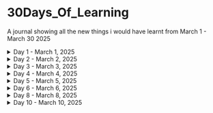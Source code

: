 # 30Days_Of_Learning
A journal showing all the new things i would have learnt from March 1 - March 30 2025  

<details>
<summary> Day 1 - March 1, 2025 </summary>  

#### Goal For Today: Learn Advanced Excel Functions  

#### What I Learned Today:  
* I learnt how to apply VLOOKUP function to a data table in Excel.  
* I also learned how to apply XLOOKUP function to a data table in Excel.  
* I learnt how to use the TODAY function to get add a Date column to an Excel table, as well as how to use the NOW function to provide Date in Timestamp form.  
#### Challenge Faced:
* The XLOOKUP function was not available in my Excel version (Excel 2019).  
#### How I Overcame Challenges:  
* I had to use Excel on the Web where i could easily use the function to practice.  
#### Practice:  
* I applied the VLOOKUP and XLOOKUP functions to a table in order to find out the prices of Sugar Cookie and Chocolate Chip.  

![VLOOKUP](Day1/images/Lookup_Functions.jpg)  

![XLOOKUP](Day1/images/Lookup_Functions_2.jpg)


* I practiced how to use the TODAY and NOW functions.  

![TODAY_FUNCTION](Day1/images/Date_Functions.jpg)


![NOW_FUNCTION](Day1/images/Date_Functions_2.jpg)

#### Reflection:  
* Even though the VLOOKUP is quite useful, the XLOOKUP seems easier to use because it focuses more on columns, therefore, making it easier to capture targeted detail(s).  
</details>  


<details>  
<summary> Day 2 - March 2, 2025 </summary>  

### Goal For Today: Understanding The Data Analysis Process  

![THE DATA ANALYSIS PROCESS](Day2/images/dap1.jpg)  


#### What I Learned Today:  
* I learnt that there are rules that guide the actions of every data analyst from the moment they are tasked with a problem till they present their findings to stakeholders.  
* I realized that some stages tend to overlap and may be repetitive, for instance, the Data Cleaning phase. Still on the Data Cleaning phase, i learnt that data analysts must always bear in mind that all data gathered/sourced for any project/task are never clean enough and so must ensure that even though the data is not thoroughly cleaned, it should be far cleaner than when they had first received them.  
* I learnt that even though there are numerous tools for data analysis at the disposal of the analyst, they must ensure that the tools they choose for the analytical process must be compatible with the data sourced.  
* i also learnt that data visualization options must be applied with their target audience at heart. In otherwords, the choice of data visualization must be easy to understand by the target audience so that the analytical process can be more meaningful.  
* I learnt that communicating facts that have been gleamed from the data must be conducted in very comprehensible language so that the target audience can understand the message being passed.  

#### Reflections:  
A data analyst's job is never done until the message is perfectly understood by the target audience. Therefore, we should as much as we can ensure that people comprehend what we are doing, else, the entire process would be meaningless.  
</details>  


<details>  
<summary> Day 3 - March 3, 2025 </summary>  
### Goal For Today: The 10,000-hour rule  

![Desena](Day3/images/dol_1.jpeg)  

![Ericsson](Day3/images/dol_2.png)  


#### What I Learned Today:  
* I learnt that Anders Ericsson, a psychologist, posited that for anyone to be great at something, they have to dedicate a minimum of 10,000 hours to learning that thing. In other words, if you want to be great at something, you have to put in a minimum of 10,000 hours of deliberate, structured, and focused practice. His research helps us to learn and improve easier and much faster. But it all depends on just how far you are willing to go at that thing, and provided the rules guiding it (that new thing you are learning) do not change.  
This theory was made popular by Malcolm Gladwell.  

#### Reflection:  
To be better than 95% of people in an industry, i need to dedicate a minimum of 18 minutes of focused learning per day at one thing.  
</details>  

<details>  
<summary> Day 4 - March 4, 2025 </summary>
### Goal For Today: How data is the oil of the 21st century  

![THE ECONOMIST](Day4/images/dolc1.jpg)  


![DATA IS THE NEW OIL](Day4/images/dolc2.jpg)  


#### What I Learnt Today:  
"Information is the oil of the 21st century, and analytics is the combustion engine " - Peter Sondergaard.

By this comparison, the importance of data and its processing in the 21st century is made clear.
Oil was the most importance resource of the 20th century. Today, data is the most valuable resource. And just as oil is of little relevance until refined, the true value of data remains untapped until it gets analyzed. Similarly, as a combustion engine transforms oil into energy, data analytics transforms information into insights that drive decisions, and give a competitive edge.
So, all economic agents (individuals, businesses, governments, etc) rely on data for a competitive edge.  

</details>  


<details>
<summary> Day 5 - March 5, 2025  </summary>  
### Goal For Today: How your choice of browser reflects your I/Q  

![Intelligence_Quotient](Day5/images/dolc1.jpg)  

![Browsers](Day5/images/dolc2.jpg)

#### What I Learnt Today:  
According to an online article at theatlantic.com, Chrome and Firefox Users Make Better Employees! This is a surprising finding but has been discussed in a few informal studies or surveys. While no definitive large-scale academic study has made this claim, it's often shared through articles on sites like Harvard Business Review or Medium, where correlations between browsing behavior and work performance have been speculated. You might find these mentioned in business or workplace studies on productivity and technology adoption.  
So, which browser are you using?  
</details>  


<details>  
<summary> Day 6 - March 6, 2025 </summary>  
### Goal For Today:  Crime Organizations Of The Past And The Current Wealth Of Rich Countries  

![Global_Crime_Hotspots](Day6/images/dolc1.jpg)  

![Economic_Development](Day6/images/dolc3.jpg)  


#### What I Learnt Today:  
The relationship between past crime organizations and current economic development in rich countries is multifaceted. Historically, organized crime has often thrived in environments where central governments and civil society are disorganized, weak, or untrustworthy. This can occur during periods of political, economic, or social turmoil or transition, such as changes in government or rapid economic development.  

In many rich countries, the legacy of organized crime can be seen in several ways:  
Economic Impact: Organized crime groups have historically engaged in a variety of illegal activities, including drug trafficking, money laundering, and fraud. These activities can distort economic markets, divert resources from productive uses, and create inefficiencies. For example, the United States Drug Enforcement Administration (DEA) has identified Mexican transnational criminal organizations (TCOs) as the greatest criminal drug threat to the United States, highlighting their dominance in drug trafficking.  
Institutional Weakness: The presence of organized crime can weaken institutions, including law enforcement and the judiciary. This can lead to a lack of trust in these institutions, which is crucial for economic development. Strong and trustworthy institutions are essential for maintaining the rule of law, protecting property rights, and ensuring a stable business environment.  
Social Control: Criminal organizations often seek to develop social control over specific communities, which can lead to a parallel system of governance. This can undermine the legitimacy of the state and create areas where the state has limited influence. For instance, in some regions, criminal groups provide protection and social services, which can make it difficult for the state to regain control.  
Economic Inequality: There is compelling evidence that economic inequality is positively correlated with crime. Economic inequality can alienate individuals from societal institutions and values, leading to social resistance and engagement in criminal behavior. This relationship has been studied in various contexts, including developed countries, where economic inequality can contribute to higher crime rates.  
Historical Context: In some cases, the historical presence of organized crime has left a lasting impact on the economic and social fabric of a country. For example, the legacy of the Italian Mafia in Italy and the Yakuza in Japan has influenced the development of these countries' economies and social structures. These organizations have sometimes been integrated into legitimate business activities, creating a complex interplay between legal and illegal economies.  
Policy Implications: Understanding the historical relationship between organized crime and economic development is crucial for policymakers. Interventions that aim to reduce economic inequality and strengthen institutions can help mitigate the negative impacts of organized crime. For example, public participation programs and efforts to improve financial literacy can help reduce social resistance and the propensity for criminal behavior.
In summary, the relationship between past crime organizations and current economic development in rich countries is characterized by the impact of organized crime on economic markets, institutional strength, social control, and economic inequality. Addressing these issues is essential for fostering sustainable economic development and reducing the influence of organized crime.  

![Crime](Day6/images/dolc2.jpg)  

![Rich_Countries](Day6/images/dolc4.jpg)  

#### SOURCES:  
[The Guardian](https://www.theguardian.com/business/2025/mar/03/soaring-uk-crime-cost-up-policy-exchange-policing-prisons)  

[Global Initiative](https://globalinitiative.net/analysis/cross-cutting-threat-to-development/)  

[Lemonade](https://www.lemonde.fr/en/sports/article/2024/10/30/the-calabrian-mafia-s-hold-on-milan-s-football-stands_6730976_9.html)  

[Sage Pub](https://journals.sagepub.com/doi/10.1177/1088767907311849)  

[The Wall Street Journal](https://www.wsj.com/world/europe/europe-drugs-gangs-organized-crime-netherlands-6f58ea45)  

[Brookings](https://www.brookings.edu/articles/is-the-risk-of-crime-against-businesses-greater-in-more-unequal-countries/)  

</details>  

<details>  
<summary>  Day 8 - March 8, 2025 </summary>  
### Goal For Today:  Feminine Hurricane Names And Increased Deadliness  

![Satelite_Image_of_a_hurricane](Day8/images/dolc1.jpg)  

#### What I Learnt Today: 
Feminine Hurricane Names and Increased Deadliness: This is a well-known finding from a study published in Nature Geoscience (2014), which found that hurricanes with feminine names are deadlier than those with masculine names, primarily due to implicit biases. The study was conducted by researchers at the University of Illinois and the University of Michigan, and it looked at the effect of names on public perception and preparedness. You can find it referenced in news articles about gender bias, such as The New York Times and The Guardian.  

</details>  

<details>  
<summary>  Day 10 - March 10, 2025 </summary>  
### Goal For Today:  Maternal Mortality In Sub-Saharan Africa  

![Maternal Mortality Rate in Sub-Saharan Africa](Day10/images/dolc1.jpg)  

![Mother and Child](Day10/images/dolc2.jpg)  

#### What I Learnt Today:  
Maternal mortality in Sub-Saharan Africa remains a significant health challenge, despite global efforts to improve maternal health outcomes. The region has some of the highest maternal mortality ratios (MMR) in the world. Several factors contribute to this, including limited access to quality healthcare, poor infrastructure, and socioeconomic disparities. Here's an overview of the situation:  

##### 1. **Maternal Mortality Rate (MMR) in Sub-Saharan Africa**  
- Sub-Saharan Africa accounts for **66% of global maternal deaths**, even though the region represents about 13% of the global population.  
- The maternal mortality ratio in Sub-Saharan Africa is estimated to be about **542 deaths per 100,000 live births** (as of the most recent estimates), significantly higher than the global average of around **211 deaths per 100,000 live births**.  
- Some countries, such as **Chad, Sierra Leone, and Nigeria**, have particularly high MMRs, while others have made significant progress in reducing maternal deaths.  

##### 2. **Key Factors Contributing to Maternal Mortality**  
- __Lack of Access to Quality Healthcare__: Many women in rural and remote areas lack access to skilled birth attendants, emergency obstetric care, and essential healthcare services, especially during childbirth.  
- __Inadequate Infrastructure__: Poor healthcare infrastructure, such as a lack of hospitals, clinics, and transportation facilities, complicates access to timely care.  
- __Limited Financial Resources__: The cost of healthcare, even when available, can be prohibitive for many families in Sub-Saharan Africa, leading to delays in seeking care or not seeking care at all.
- __Malnutrition and Pre-existing Health Conditions__: High rates of malnutrition, anemia, and other health conditions such as HIV/AIDS, malaria, and tuberculosis can increase the risk of complications during pregnancy and childbirth.  
- __Cultural and Socioeconomic Barriers__: In some regions, cultural beliefs and practices may discourage women from seeking formal medical care, opting instead for traditional birth attendants or home births. Additionally, gender inequality, early marriages, and low education levels among women may restrict their access to healthcare.  
- __Unmet Family Planning Needs__: High fertility rates and a lack of access to contraceptive methods contribute to unplanned pregnancies, which can increase maternal risks, especially among adolescents.  

##### 3. **Major Causes of Maternal Deaths**  
- **Hemorrhage (excessive bleeding)**: This is one of the leading causes of maternal death, especially in the aftermath of complicated births.  
- __Infections__: Puerperal sepsis (infection after childbirth) and other infections during pregnancy and childbirth contribute significantly to maternal mortality.  
- __Hypertensive Disorders__: Conditions like preeclampsia and eclampsia (high blood pressure during pregnancy) are significant causes of maternal death.  
- __Obstructed Labor__: When labor cannot proceed normally, often due to the baby being too large or malpositioned, it can lead to life-threatening complications.  
- __Unsafe Abortion__: In regions where abortion is highly restricted, women may resort to unsafe procedures, leading to complications and maternal deaths.  

##### 4. **Progress and Efforts to Reduce Maternal Mortality**  
__Improved Access to Family Planning__: Expanding access to family planning and contraceptive services has been a key strategy in reducing unintended pregnancies and improving maternal health.  
__Skilled Birth Attendants and Emergency Care__: Many countries in the region have focused on increasing the number of skilled birth attendants (doctors, nurses, and midwives) and providing emergency obstetric care.  
__Health Financing and Investments__: Increasing investments in maternal health, including improving the supply of medicines, equipment, and training healthcare providers, can make a significant difference.  
__Community Health Programs__: Community-based health workers and programs that focus on education, vaccination, and early intervention have been successful in raising awareness about maternal health.  
__Global and Regional Initiatives__: Organizations like the **World Health Organization (WHO)**, **United Nations Population Fund (UNFPA)**, and **African Union (AU)** have launched several initiatives aimed at reducing maternal mortality, such as the **Sustainable Development Goal (SDG) 3** to reduce the global maternal mortality ratio to less than 70 per 100,000 live births by 2030.  
__Improving Antenatal and Postnatal Care__: More emphasis is being placed on quality antenatal care to monitor and prevent complications during pregnancy and improve postnatal care, especially for newborns and mothers in the postpartum period.  

##### 5. **The Way Forward**  
__Strengthening Health Systems__: There is a need to ensure health systems are equipped to provide quality, affordable, and accessible maternal health services, including emergency care.  
__Addressing Social Determinants__: Reducing maternal mortality requires addressing broader social and economic factors, such as gender inequality, poverty, and education.
__Engaging Men and Communities__: Engaging families, men, and communities in maternal health efforts can lead to better health outcomes for women. This involves promoting the value of maternal health and encouraging support for women during pregnancy and childbirth.  

In summary, while significant challenges remain, Sub-Saharan Africa has made progress in addressing maternal mortality, and continued investments in healthcare, education, and social reforms are essential to further reducing maternal deaths in the region.  

</details>  



